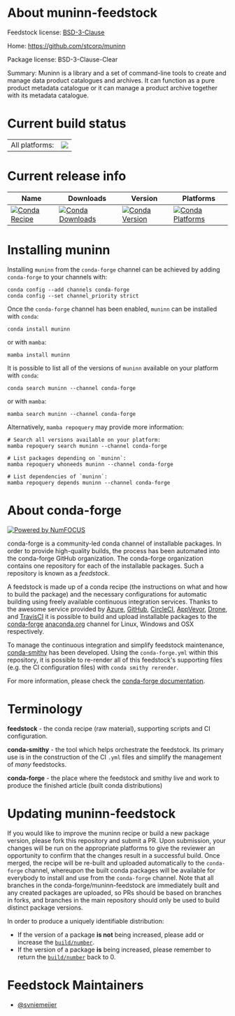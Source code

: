About muninn-feedstock
======================

Feedstock license: [BSD-3-Clause](https://github.com/conda-forge/muninn-feedstock/blob/main/LICENSE.txt)

Home: https://github.com/stcorp/muninn

Package license: BSD-3-Clause-Clear

Summary: Muninn is a library and a set of command-line tools to create and manage data product catalogues and archives. It can function as a pure product metadata catalogue or it can manage a product archive together with its metadata catalogue.

Current build status
====================


<table><tr><td>All platforms:</td>
    <td>
      <a href="https://dev.azure.com/conda-forge/feedstock-builds/_build/latest?definitionId=13570&branchName=main">
        <img src="https://dev.azure.com/conda-forge/feedstock-builds/_apis/build/status/muninn-feedstock?branchName=main">
      </a>
    </td>
  </tr>
</table>

Current release info
====================

| Name | Downloads | Version | Platforms |
| --- | --- | --- | --- |
| [![Conda Recipe](https://img.shields.io/badge/recipe-muninn-green.svg)](https://anaconda.org/conda-forge/muninn) | [![Conda Downloads](https://img.shields.io/conda/dn/conda-forge/muninn.svg)](https://anaconda.org/conda-forge/muninn) | [![Conda Version](https://img.shields.io/conda/vn/conda-forge/muninn.svg)](https://anaconda.org/conda-forge/muninn) | [![Conda Platforms](https://img.shields.io/conda/pn/conda-forge/muninn.svg)](https://anaconda.org/conda-forge/muninn) |

Installing muninn
=================

Installing `muninn` from the `conda-forge` channel can be achieved by adding `conda-forge` to your channels with:

```
conda config --add channels conda-forge
conda config --set channel_priority strict
```

Once the `conda-forge` channel has been enabled, `muninn` can be installed with `conda`:

```
conda install muninn
```

or with `mamba`:

```
mamba install muninn
```

It is possible to list all of the versions of `muninn` available on your platform with `conda`:

```
conda search muninn --channel conda-forge
```

or with `mamba`:

```
mamba search muninn --channel conda-forge
```

Alternatively, `mamba repoquery` may provide more information:

```
# Search all versions available on your platform:
mamba repoquery search muninn --channel conda-forge

# List packages depending on `muninn`:
mamba repoquery whoneeds muninn --channel conda-forge

# List dependencies of `muninn`:
mamba repoquery depends muninn --channel conda-forge
```


About conda-forge
=================

[![Powered by
NumFOCUS](https://img.shields.io/badge/powered%20by-NumFOCUS-orange.svg?style=flat&colorA=E1523D&colorB=007D8A)](https://numfocus.org)

conda-forge is a community-led conda channel of installable packages.
In order to provide high-quality builds, the process has been automated into the
conda-forge GitHub organization. The conda-forge organization contains one repository
for each of the installable packages. Such a repository is known as a *feedstock*.

A feedstock is made up of a conda recipe (the instructions on what and how to build
the package) and the necessary configurations for automatic building using freely
available continuous integration services. Thanks to the awesome service provided by
[Azure](https://azure.microsoft.com/en-us/services/devops/), [GitHub](https://github.com/),
[CircleCI](https://circleci.com/), [AppVeyor](https://www.appveyor.com/),
[Drone](https://cloud.drone.io/welcome), and [TravisCI](https://travis-ci.com/)
it is possible to build and upload installable packages to the
[conda-forge](https://anaconda.org/conda-forge) [anaconda.org](https://anaconda.org/)
channel for Linux, Windows and OSX respectively.

To manage the continuous integration and simplify feedstock maintenance,
[conda-smithy](https://github.com/conda-forge/conda-smithy) has been developed.
Using the ``conda-forge.yml`` within this repository, it is possible to re-render all of
this feedstock's supporting files (e.g. the CI configuration files) with ``conda smithy rerender``.

For more information, please check the [conda-forge documentation](https://conda-forge.org/docs/).

Terminology
===========

**feedstock** - the conda recipe (raw material), supporting scripts and CI configuration.

**conda-smithy** - the tool which helps orchestrate the feedstock.
                   Its primary use is in the construction of the CI ``.yml`` files
                   and simplify the management of *many* feedstocks.

**conda-forge** - the place where the feedstock and smithy live and work to
                  produce the finished article (built conda distributions)


Updating muninn-feedstock
=========================

If you would like to improve the muninn recipe or build a new
package version, please fork this repository and submit a PR. Upon submission,
your changes will be run on the appropriate platforms to give the reviewer an
opportunity to confirm that the changes result in a successful build. Once
merged, the recipe will be re-built and uploaded automatically to the
`conda-forge` channel, whereupon the built conda packages will be available for
everybody to install and use from the `conda-forge` channel.
Note that all branches in the conda-forge/muninn-feedstock are
immediately built and any created packages are uploaded, so PRs should be based
on branches in forks, and branches in the main repository should only be used to
build distinct package versions.

In order to produce a uniquely identifiable distribution:
 * If the version of a package **is not** being increased, please add or increase
   the [``build/number``](https://docs.conda.io/projects/conda-build/en/latest/resources/define-metadata.html#build-number-and-string).
 * If the version of a package **is** being increased, please remember to return
   the [``build/number``](https://docs.conda.io/projects/conda-build/en/latest/resources/define-metadata.html#build-number-and-string)
   back to 0.

Feedstock Maintainers
=====================

* [@svniemeijer](https://github.com/svniemeijer/)

